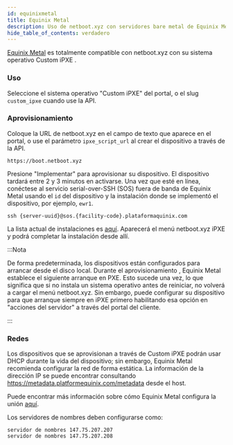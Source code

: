 ```yaml
---
id: equinixmetal
title: Equinix Metal
description: Uso de netboot.xyz con servidores bare metal de Equinix Metal
hide_table_of_contents: verdadero
---
```


[Equinix Metal](https://metal.equinix.com) es totalmente compatible con netboot.xyz con su sistema operativo Custom iPXE .

### Uso

Seleccione el sistema operativo "Custom iPXE" del portal, o el slug `custom_ipxe` cuando use la API.

### Aprovisionamiento

Coloque la URL de netboot.xyz en el campo de texto que aparece en el portal, o use el parámetro `ipxe_script_url` al crear el dispositivo a través de la API.

    https://boot.netboot.xyz

Presione "Implementar" para aprovisionar su dispositivo. El dispositivo tardará entre 2 y 3 minutos en activarse. Una vez que esté en línea, conéctese al servicio serial-over-SSH (SOS) fuera de banda de Equinix Metal usando el `id` del dispositivo y la instalación donde se implementó el dispositivo, por ejemplo, `ewr1`.

    ssh {server-uuid}@sos.{facility-code}.plataformaquinix.com

La lista actual de instalaciones es [aquí](https://metal.equinix.com/product/locations). Aparecerá el menú netboot.xyz iPXE y podrá completar la instalación desde allí.

:::Nota

De forma predeterminada, los dispositivos están configurados para arrancar desde el disco local. Durante el aprovisionamiento , Equinix Metal establece el siguiente arranque en PXE. Esto sucede una vez, lo que significa que si no instala un sistema operativo antes de reiniciar, no volverá a cargar el menú netboot.xyz. Sin embargo, puede configurar su dispositivo para que arranque siempre en iPXE primero habilitando esa opción en "acciones del servidor" a través del portal del cliente.

:::

### Redes

Los dispositivos que se aprovisionan a través de Custom iPXE podrán usar DHCP durante la vida del dispositivo; sin embargo, Equinix Metal recomienda configurar la red de forma estática. La información de la dirección IP se puede encontrar consultando https://metadata.platformequinix.com/metadata desde el host.

Puede encontrar más información sobre cómo Equinix Metal configura la unión [aquí](https://metal.equinix.com/developers/docs/networking/layer2/).

Los servidores de nombres deben configurarse como:

    servidor de nombres 147.75.207.207
    servidor de nombres 147.75.207.208
